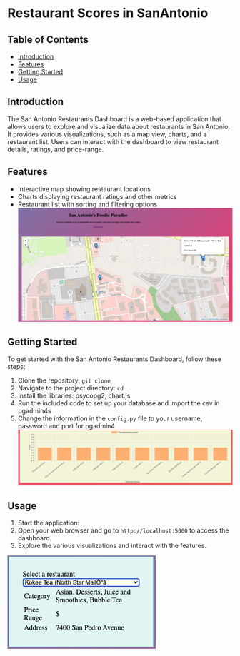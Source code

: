 # Restaurant Scores in SanAntonio

## Table of Contents
- [Introduction](#introduction)
- [Features](#features)
- [Getting Started](#getting-started)
- [Usage](#usage)
## Introduction
The San Antonio Restaurants Dashboard is a web-based application that allows users to explore and visualize data about restaurants in San Antonio. It provides various visualizations, such as a map view, charts, and a restaurant list. Users can interact with the dashboard to view restaurant details, ratings, and price-range.
## Features
- Interactive map showing restaurant locations
- Charts displaying restaurant ratings and other metrics
- Restaurant list with sorting and filtering options
![alt text](Images/Screenshot%202023-06-26%20at%208.32.36%20PM.png)
## Getting Started
To get started with the San Antonio Restaurants Dashboard, follow these steps:
1. Clone the repository: `git clone `
2. Navigate to the project directory: `cd `
3. Install the libraries: psycopg2, chart.js
4. Run the included code to set up your database and import the csv in pgadmin4s
5. Change the information in the `config.py` file to your username, password and port for pgadmin4
![alt text](Images/Screenshot%202023-06-26%20at%2010.24.58%20PM.png)
## Usage
1. Start the application:
2. Open your web browser and go to `http://localhost:5000` to access the dashboard.
3. Explore the various visualizations and interact with the features.
   
![alt text](Images/Screenshot%202023-06-26%20at%208.33.00%20PM.png)
